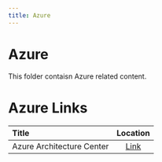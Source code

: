 ```yaml
---
title: Azure
---
```


# Azure

This folder contaisn Azure related content.

# Azure Links

| Title                     | Location     |
| :------------------------ | :----------: |
| Azure Architecture Center | [Link](https://docs.microsoft.com/en-us/azure/architecture/) |

